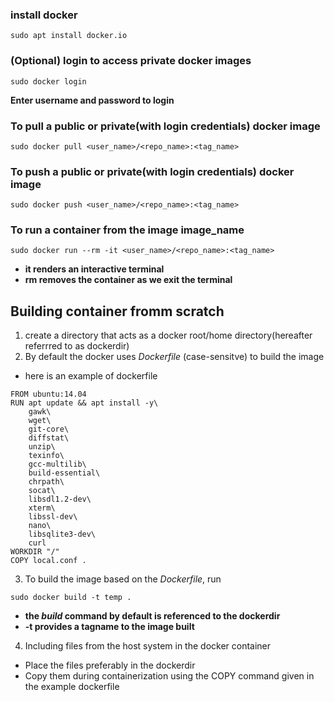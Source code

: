 ### install docker
```
sudo apt install docker.io
```
### (Optional) login to access private docker images
```
sudo docker login
```
**Enter username and password to login**

### To pull a public or private(with login credentials) docker image
```
sudo docker pull <user_name>/<repo_name>:<tag_name>
```
### To push a public or private(with login credentials) docker image
```
sudo docker push <user_name>/<repo_name>:<tag_name>
```

### To run a container from the image image_name
```
sudo docker run --rm -it <user_name>/<repo_name>:<tag_name>
```
- **it renders an interactive terminal**
- **rm removes the container as we exit the terminal**

## Building container fromm scratch
1. create a directory that acts as a docker root/home directory(hereafter referrred to as dockerdir)
2. By default the docker uses *Dockerfile* (case-sensitve) to build the image
- here is an  example of dockerfile
```
FROM ubuntu:14.04
RUN apt update && apt install -y\ 
	gawk\
 	wget\
 	git-core\
	diffstat\
	unzip\
	texinfo\
	gcc-multilib\
	build-essential\
	chrpath\
	socat\
	libsdl1.2-dev\ 
	xterm\
	libssl-dev\
	nano\
	libsqlite3-dev\
	curl
WORKDIR "/"
COPY local.conf .

```
3. To build the image based on the *Dockerfile*, run 
```
sudo docker build -t temp .
```
- **the *build* command by default is referenced to the dockerdir**
- **-t provides a tagname to the image built**

4. Including files from the host system in the docker container
- Place the files preferably in the dockerdir
- Copy them during containerization using the COPY command given in the example dockerfile





